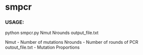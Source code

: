 # smpcr
### USAGE:
python smpcr.py Nmut Nrounds output_file.txt

Nmut - Number of mutations
Nrounds  - Number of rounds of PCR
outout_file.txt - Mutation Proportions
